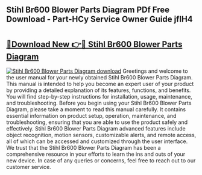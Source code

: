 ## Stihl Br600 Blower Parts Diagram PDf Free Download - Part-HCy Service Owner Guide jflH4

# <h2><a href="http://dfj360b.blite.top/?on=Stihl+Br600+Blower+Parts+Diagram">🔗Download New 👉🔴 Stihl Br600 Blower Parts Diagram</a></h2>

[![Stihl Br600 Blower Parts Diagram download](https://i.imgur.com/lujVjoI.png)](http://dfj360b.blite.top/?on=Stihl+Br600+Blower+Parts+Diagram)
Greetings and welcome to the user manual for your newly obtained Stihl Br600 Blower Parts Diagram. This manual is intended to help you become an expert user of your product by providing a detailed explanation of its features, functions, and benefits. You will find step-by-step instructions for installation, usage, maintenance, and troubleshooting. Before you begin using your Stihl Br600 Blower Parts Diagram, please take a moment to read this manual carefully. It contains essential information on product setup, operation, maintenance, and troubleshooting, ensuring that you are able to use the product safely and effectively. Stihl Br600 Blower Parts Diagram advanced features include object recognition, motion sensors, customizable alerts, and remote access, all of which can be accessed and customized through the user interface. We trust that the Stihl Br600 Blower Parts Diagram has been a comprehensive resource in your efforts to learn the ins and outs of your new device. In case of any queries or concerns, feel free to reach out to our customer service.
